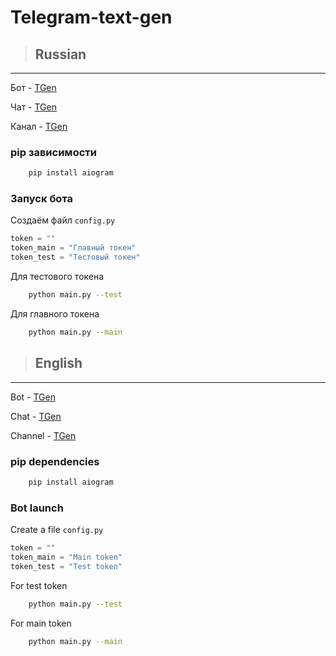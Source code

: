 # Telegram-text-gen

> ## Russian

---
Бот - [TGen](https://t.me/TGen_bot)

Чат - [TGen](https://t.me/TGen_chat)

Канал - [TGen](https://t.me/TGen_channel)

### **pip зависимости**

```bash
    pip install aiogram
```

### **Запуск бота**

Создаём файл `config.py`

```python
token = ""
token_main = "Главный токен"
token_test = "Тестовый токен"
```

Для тестового токена

```bash
    python main.py --test 
```

Для главного токена

```bash
    python main.py --main
```

> ## English

---
Bot - [TGen](https://t.me/TGen_bot)

Chat - [TGen](https://t.me/TGen_chat)

Channel - [TGen](https://t.me/TGen_channel)

### **pip dependencies**

```bash
    pip install aiogram
```

### **Bot launch**

Create a file `config.py`

```python
token = ""
token_main = "Main token"
token_test = "Test token"
```

For test token

```bash
    python main.py --test 
```

For main token

```bash
    python main.py --main
```
